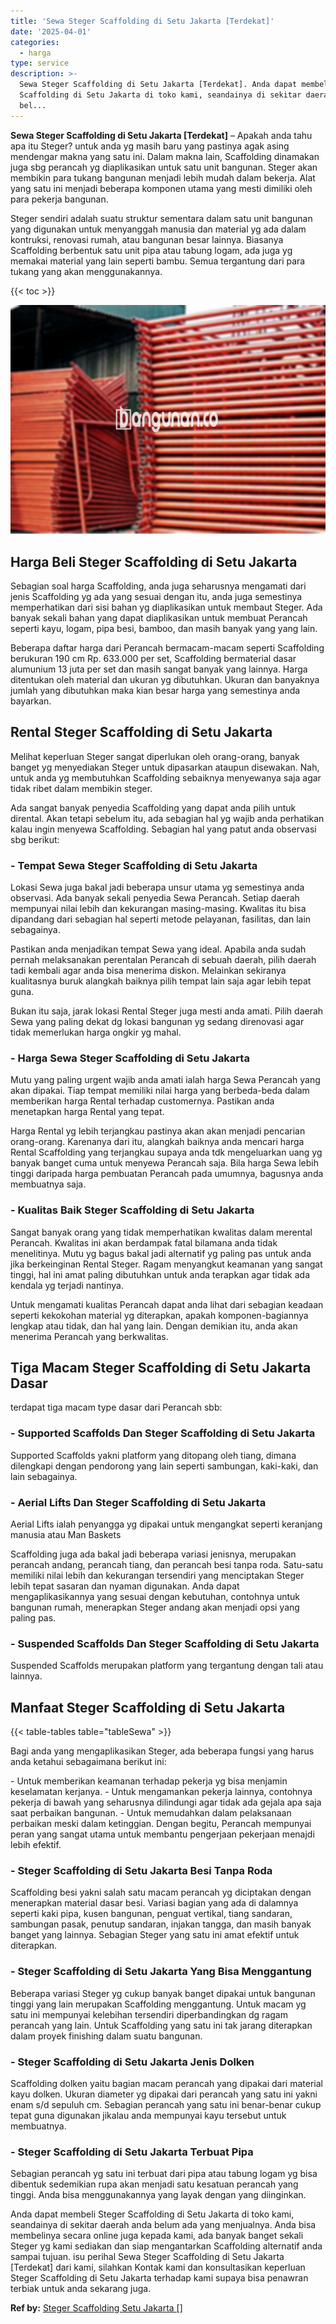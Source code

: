```yaml
---
title: 'Sewa Steger Scaffolding di Setu Jakarta [Terdekat]'
date: '2025-04-01'
categories:
  - harga
type: service
description: >-
  Sewa Steger Scaffolding di Setu Jakarta [Terdekat]. Anda dapat membeli Steger
  Scaffolding di Setu Jakarta di toko kami, seandainya di sekitar daerah anda
  bel...
---
```


**Sewa Steger Scaffolding di Setu Jakarta \[Terdekat\]** – Apakah anda tahu apa itu Steger? untuk anda yg masih baru yang pastinya agak asing mendengar makna yang satu ini. Dalam makna lain, Scaffolding dinamakan juga sbg perancah yg diaplikasikan untuk satu unit bangunan. Steger akan membikin para tukang bangunan menjadi lebih mudah dalam bekerja. Alat yang satu ini menjadi beberapa komponen utama yang mesti dimiliki oleh para pekerja bangunan.

Steger sendiri adalah suatu struktur sementara dalam satu unit bangunan yang digunakan untuk menyanggah manusia dan material yg ada dalam kontruksi, renovasi rumah, atau bangunan besar lainnya. Biasanya Scaffolding berbentuk satu unit pipa atau tabung logam, ada juga yg memakai material yang lain seperti bambu. Semua tergantung dari para tukang yang akan menggunakannya.

{{< toc >}}

![Sewa Steger Scaffolding di Setu Jakarta [Terdekat]](/images/sewa-scaffolding-steger-16.png)

## Harga Beli Steger Scaffolding di Setu Jakarta

Sebagian soal harga Scaffolding, anda juga seharusnya mengamati dari jenis Scaffolding yg ada yang sesuai dengan itu, anda juga semestinya memperhatikan dari sisi bahan yg diaplikasikan untuk membaut Steger. Ada banyak sekali bahan yang dapat diaplikasikan untuk membuat Perancah seperti kayu, logam, pipa besi, bamboo, dan masih banyak yang yang lain.

Beberapa daftar harga dari Perancah bermacam-macam seperti Scaffolding berukuran 190 cm Rp. 633.000 per set, Scaffolding bermaterial dasar alumunium 13 juta per set dan masih sangat banyak yang lainnya. Harga ditentukan oleh material dan ukuran yg dibutuhkan. Ukuran dan banyaknya jumlah yang dibutuhkan maka kian besar harga yang semestinya anda bayarkan.

## Rental Steger Scaffolding di Setu Jakarta

Melihat keperluan Steger sangat diperlukan oleh orang-orang, banyak banget yg menyediakan Steger untuk dipasarkan ataupun disewakan. Nah, untuk anda yg membutuhkan Scaffolding sebaiknya menyewanya saja agar tidak ribet dalam membikin steger.

Ada sangat banyak penyedia Scaffolding yang dapat anda pilih untuk dirental. Akan tetapi sebelum itu, ada sebagian hal yg wajib anda perhatikan kalau ingin menyewa Scaffolding. Sebagian hal yang patut anda observasi sbg berikut:

### \- Tempat Sewa Steger Scaffolding di Setu Jakarta

Lokasi Sewa juga bakal jadi beberapa unsur utama yg semestinya anda observasi. Ada banyak sekali penyedia Sewa Perancah. Setiap daerah mempunyai nilai lebih dan kekurangan masing-masing. Kwalitas itu bisa dipandang dari sebagian hal seperti metode pelayanan, fasilitas, dan lain sebagainya.

Pastikan anda menjadikan tempat Sewa yang ideal. Apabila anda sudah pernah melaksanakan perentalan Perancah di sebuah daerah, pilih daerah tadi kembali agar anda bisa menerima diskon. Melainkan sekiranya kualitasnya buruk alangkah baiknya pilih tempat lain saja agar lebih tepat guna.

Bukan itu saja, jarak lokasi Rental Steger juga mesti anda amati. Pilih daerah Sewa yang paling dekat dg lokasi bangunan yg sedang direnovasi agar tidak memerlukan harga ongkir yg mahal.

### \- Harga Sewa Steger Scaffolding di Setu Jakarta

Mutu yang paling urgent wajib anda amati ialah harga Sewa Perancah yang akan dipakai. Tiap tempat memiliki nilai harga yang berbeda-beda dalam memberikan harga Rental terhadap customernya. Pastikan anda menetapkan harga Rental yang tepat.

Harga Rental yg lebih terjangkau pastinya akan akan menjadi pencarian orang-orang. Karenanya dari itu, alangkah baiknya anda mencari harga Rental Scaffolding yang terjangkau supaya anda tdk mengeluarkan uang yg banyak banget cuma untuk menyewa Perancah saja. Bila harga Sewa lebih tinggi daripada harga pembuatan Perancah pada umumnya, bagusnya anda membuatnya saja.

### \- Kualitas Baik Steger Scaffolding di Setu Jakarta

Sangat banyak orang yang tidak memperhatikan kwalitas dalam merental Perancah. Kwalitas ini akan berdampak fatal bilamana anda tidak menelitinya. Mutu yg bagus bakal jadi alternatif yg paling pas untuk anda jika berkeinginan Rental Steger. Ragam menyangkut keamanan yang sangat tinggi, hal ini amat paling dibutuhkan untuk anda terapkan agar tidak ada kendala yg terjadi nantinya.

Untuk mengamati kualitas Perancah dapat anda lihat dari sebagian keadaan seperti kekokohan material yg diterapkan, apakah komponen-bagiannya lengkap atau tidak, dan hal yang lain. Dengan demikian itu, anda akan menerima Perancah yang berkwalitas.

## Tiga Macam Steger Scaffolding di Setu Jakarta Dasar

terdapat tiga macam type dasar dari Perancah sbb:

### \- Supported Scaffolds Dan Steger Scaffolding di Setu Jakarta

Supported Scaffolds yakni platform yang ditopang oleh tiang, dimana dilengkapi dengan pendorong yang lain seperti sambungan, kaki-kaki, dan lain sebagainya.

### \- Aerial Lifts Dan Steger Scaffolding di Setu Jakarta

Aerial Lifts ialah penyangga yg dipakai untuk mengangkat seperti keranjang manusia atau Man Baskets

Scaffolding juga ada bakal jadi beberapa variasi jenisnya, merupakan perancah andang, perancah tiang, dan perancah besi tanpa roda. Satu-satu memiliki nilai lebih dan kekurangan tersendiri yang menciptakan Steger lebih tepat sasaran dan nyaman digunakan. Anda dapat mengaplikasikannya yang sesuai dengan kebutuhan, contohnya untuk bangunan rumah, menerapkan Steger andang akan menjadi opsi yang paling pas.

### \- Suspended Scaffolds Dan Steger Scaffolding di Setu Jakarta

Suspended Scaffolds merupakan platform yang tergantung dengan tali atau lainnya.

## Manfaat Steger Scaffolding di Setu Jakarta

{{< table-tables table="tableSewa" >}}

Bagi anda yang mengaplikasikan Steger, ada beberapa fungsi yang harus anda ketahui sebagaimana berikut ini:

\- Untuk memberikan keamanan terhadap pekerja yg bisa menjamin keselamatan kerjanya. - Untuk mengamankan pekerja lainnya, contohnya pekerja di bawah yang seharusnya dilindungi agar tidak ada gejala apa saja saat perbaikan bangunan. - Untuk memudahkan dalam pelaksanaan perbaikan meski dalam ketinggian. Dengan begitu, Perancah mempunyai peran yang sangat utama untuk membantu pengerjaan pekerjaan menajdi lebih efektif.

### \- Steger Scaffolding di Setu Jakarta Besi Tanpa Roda

Scaffolding besi yakni salah satu macam perancah yg diciptakan dengan menerapkan material dasar besi. Variasi bagian yang ada di dalamnya seperti kaki pipa, kusen bangunan, penguat vertikal, tiang sandaran, sambungan pasak, penutup sandaran, injakan tangga, dan masih banyak banget yang lainnya. Sebagian Steger yang satu ini amat efektif untuk diterapkan.

### \- Steger Scaffolding di Setu Jakarta Yang Bisa Menggantung

Beberapa variasi Steger yg cukup banyak banget dipakai untuk bangunan tinggi yang lain merupakan Scaffolding menggantung. Untuk macam yg satu ini mempunyai kelebihan tersendiri diperbandingkan dg ragam perancah yang lain. Untuk Scaffolding yang satu ini tak jarang diterapkan dalam proyek finishing dalam suatu bangunan.

### \- Steger Scaffolding di Setu Jakarta Jenis Dolken

Scaffolding dolken yaitu bagian macam perancah yang dipakai dari material kayu dolken. Ukuran diameter yg dipakai dari perancah yang satu ini yakni enam s/d sepuluh cm. Sebagian perancah yang satu ini benar-benar cukup tepat guna digunakan jikalau anda mempunyai kayu tersebut untuk membuatnya.

### \- Steger Scaffolding di Setu Jakarta Terbuat Pipa

Sebagian perancah yg satu ini terbuat dari pipa atau tabung logam yg bisa dibentuk sedemikian rupa akan menjadi satu kesatuan perancah yang tinggi. Anda bisa menggunakannya yang layak dengan yang diinginkan.

Anda dapat membeli Steger Scaffolding di Setu Jakarta di toko kami, seandainya di sekitar daerah anda belum ada yang menjualnya. Anda bisa membelinya secara online juga kepada kami, ada banyak banget sekali Steger yg kami sediakan dan siap mengantarkan Scaffolding alternatif anda sampai tujuan. isu perihal Sewa Steger Scaffolding di Setu Jakarta \[Terdekat\] dari kami, silahkan Kontak kami dan konsultasikan keperluan Steger Scaffolding di Setu Jakarta terhadap kami supaya bisa penawran terbiak untuk anda sekarang juga.

**Ref by:** [Steger Scaffolding Setu Jakarta []](https://id.wikipedia.org/wiki/Steger)
